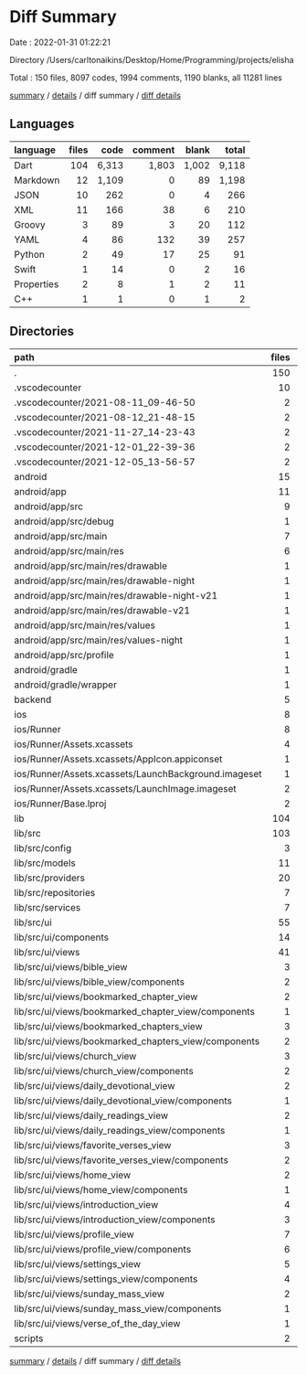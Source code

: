 # Diff Summary

Date : 2022-01-31 01:22:21

Directory /Users/carltonaikins/Desktop/Home/Programming/projects/elisha

Total : 150 files,  8097 codes, 1994 comments, 1190 blanks, all 11281 lines

[summary](results.md) / [details](details.md) / diff summary / [diff details](diff-details.md)

## Languages
| language | files | code | comment | blank | total |
| :--- | ---: | ---: | ---: | ---: | ---: |
| Dart | 104 | 6,313 | 1,803 | 1,002 | 9,118 |
| Markdown | 12 | 1,109 | 0 | 89 | 1,198 |
| JSON | 10 | 262 | 0 | 4 | 266 |
| XML | 11 | 166 | 38 | 6 | 210 |
| Groovy | 3 | 89 | 3 | 20 | 112 |
| YAML | 4 | 86 | 132 | 39 | 257 |
| Python | 2 | 49 | 17 | 25 | 91 |
| Swift | 1 | 14 | 0 | 2 | 16 |
| Properties | 2 | 8 | 1 | 2 | 11 |
| C++ | 1 | 1 | 0 | 1 | 2 |

## Directories
| path | files | code | comment | blank | total |
| :--- | ---: | ---: | ---: | ---: | ---: |
| . | 150 | 8,097 | 1,994 | 1,190 | 11,281 |
| .vscodecounter | 10 | 1,058 | 0 | 65 | 1,123 |
| .vscodecounter/2021-08-11_09-46-50 | 2 | 123 | 0 | 13 | 136 |
| .vscodecounter/2021-08-12_21-48-15 | 2 | 209 | 0 | 13 | 222 |
| .vscodecounter/2021-11-27_14-23-43 | 2 | 238 | 0 | 13 | 251 |
| .vscodecounter/2021-12-01_22-39-36 | 2 | 242 | 0 | 13 | 255 |
| .vscodecounter/2021-12-05_13-56-57 | 2 | 246 | 0 | 13 | 259 |
| android | 15 | 242 | 40 | 27 | 309 |
| android/app | 11 | 197 | 39 | 16 | 252 |
| android/app/src | 9 | 98 | 36 | 5 | 139 |
| android/app/src/debug | 1 | 9 | 3 | 1 | 13 |
| android/app/src/main | 7 | 80 | 30 | 3 | 113 |
| android/app/src/main/res | 6 | 44 | 18 | 0 | 62 |
| android/app/src/main/res/drawable | 1 | 6 | 0 | 0 | 6 |
| android/app/src/main/res/drawable-night | 1 | 6 | 0 | 0 | 6 |
| android/app/src/main/res/drawable-night-v21 | 1 | 6 | 0 | 0 | 6 |
| android/app/src/main/res/drawable-v21 | 1 | 6 | 0 | 0 | 6 |
| android/app/src/main/res/values | 1 | 10 | 9 | 0 | 19 |
| android/app/src/main/res/values-night | 1 | 10 | 9 | 0 | 19 |
| android/app/src/profile | 1 | 9 | 3 | 1 | 13 |
| android/gradle | 1 | 5 | 1 | 1 | 7 |
| android/gradle/wrapper | 1 | 5 | 1 | 1 | 7 |
| backend | 5 | 5 | 0 | 0 | 5 |
| ios | 8 | 283 | 2 | 9 | 294 |
| ios/Runner | 8 | 283 | 2 | 9 | 294 |
| ios/Runner/Assets.xcassets | 4 | 200 | 0 | 5 | 205 |
| ios/Runner/Assets.xcassets/AppIcon.appiconset | 1 | 122 | 0 | 1 | 123 |
| ios/Runner/Assets.xcassets/LaunchBackground.imageset | 1 | 52 | 0 | 1 | 53 |
| ios/Runner/Assets.xcassets/LaunchImage.imageset | 2 | 26 | 0 | 3 | 29 |
| ios/Runner/Base.lproj | 2 | 68 | 2 | 1 | 71 |
| lib | 104 | 6,313 | 1,803 | 1,002 | 9,118 |
| lib/src | 103 | 6,266 | 1,786 | 989 | 9,041 |
| lib/src/config | 3 | 120 | 51 | 19 | 190 |
| lib/src/models | 11 | 703 | 187 | 161 | 1,051 |
| lib/src/providers | 20 | 137 | 341 | 85 | 563 |
| lib/src/repositories | 7 | 678 | 130 | 144 | 952 |
| lib/src/services | 7 | 367 | 131 | 117 | 615 |
| lib/src/ui | 55 | 4,261 | 946 | 463 | 5,670 |
| lib/src/ui/components | 14 | 950 | 239 | 106 | 1,295 |
| lib/src/ui/views | 41 | 3,311 | 707 | 357 | 4,375 |
| lib/src/ui/views/bible_view | 3 | 783 | 51 | 66 | 900 |
| lib/src/ui/views/bible_view/components | 2 | 98 | 34 | 11 | 143 |
| lib/src/ui/views/bookmarked_chapter_view | 2 | 134 | 34 | 15 | 183 |
| lib/src/ui/views/bookmarked_chapter_view/components | 1 | 26 | 17 | 6 | 49 |
| lib/src/ui/views/bookmarked_chapters_view | 3 | 190 | 51 | 21 | 262 |
| lib/src/ui/views/bookmarked_chapters_view/components | 2 | 69 | 34 | 11 | 114 |
| lib/src/ui/views/church_view | 3 | 115 | 51 | 16 | 182 |
| lib/src/ui/views/church_view/components | 2 | 78 | 34 | 9 | 121 |
| lib/src/ui/views/daily_devotional_view | 2 | 102 | 34 | 12 | 148 |
| lib/src/ui/views/daily_devotional_view/components | 1 | 10 | 17 | 4 | 31 |
| lib/src/ui/views/daily_readings_view | 2 | 152 | 34 | 16 | 202 |
| lib/src/ui/views/daily_readings_view/components | 1 | 14 | 17 | 4 | 35 |
| lib/src/ui/views/favorite_verses_view | 3 | 178 | 51 | 26 | 255 |
| lib/src/ui/views/favorite_verses_view/components | 2 | 116 | 34 | 18 | 168 |
| lib/src/ui/views/home_view | 2 | 122 | 34 | 19 | 175 |
| lib/src/ui/views/home_view/components | 1 | 35 | 17 | 8 | 60 |
| lib/src/ui/views/introduction_view | 4 | 453 | 68 | 39 | 560 |
| lib/src/ui/views/introduction_view/components | 3 | 87 | 51 | 16 | 154 |
| lib/src/ui/views/profile_view | 7 | 251 | 119 | 34 | 404 |
| lib/src/ui/views/profile_view/components | 6 | 193 | 102 | 28 | 323 |
| lib/src/ui/views/settings_view | 5 | 291 | 85 | 27 | 403 |
| lib/src/ui/views/settings_view/components | 4 | 246 | 68 | 22 | 336 |
| lib/src/ui/views/sunday_mass_view | 2 | 177 | 44 | 25 | 246 |
| lib/src/ui/views/sunday_mass_view/components | 1 | 11 | 17 | 4 | 32 |
| lib/src/ui/views/verse_of_the_day_view | 1 | 205 | 17 | 20 | 242 |
| scripts | 2 | 49 | 17 | 25 | 91 |

[summary](results.md) / [details](details.md) / diff summary / [diff details](diff-details.md)